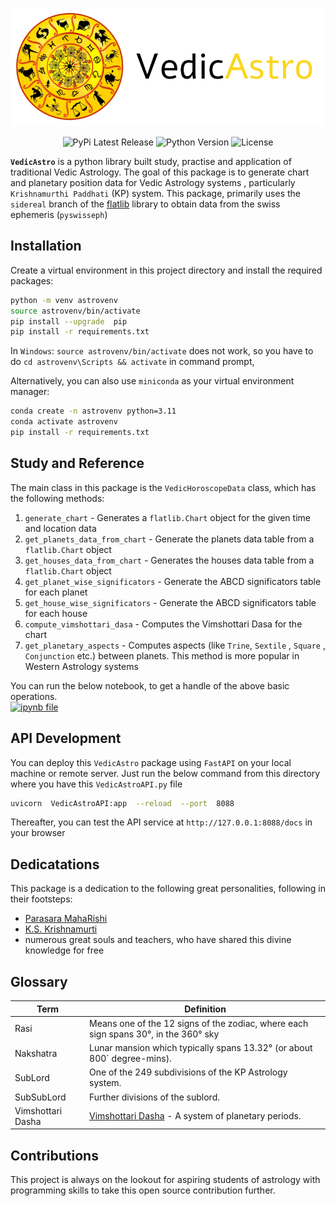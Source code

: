 <p align="center">
    <img src="VedicAstroLogo.png" alt="Logo">
    <p align="center">
    <img src="https://img.shields.io/badge/pypi_version-v0.1.0-blue" alt="PyPi Latest Release"> <img src="https://img.shields.io/badge/python-3.11-limegreen" alt="Python Version"> <img src="https://img.shields.io/badge/License-MIT-yellow" alt="License">
    </p> 

<b>`VedicAstro`</b> is a python library built  study, practise and application of traditional Vedic Astrology. The goal of this package is to generate chart and planetary position data for Vedic Astrology systems , particularly `Krishnamurthi Paddhati` (KP) system. This package, primarily uses the `sidereal` branch of the [flatlib](https://github.com/flatangle/flatlib/tree/sidereal) library to obtain data from the swiss ephemeris (`pyswisseph`)

## Installation
Create a virtual environment in this project directory and install the required packages:

```bash
python -m venv astrovenv
source astrovenv/bin/activate
pip install --upgrade  pip
pip install -r requirements.txt
```
In `Windows`: `source astrovenv/bin/activate` does not work, so you have to do `cd astrovenv\Scripts && activate` in command prompt, 

Alternatively, you can also use `miniconda` as your virtual environment manager:

```bash
conda create -n astrovenv python=3.11
conda activate astrovenv
pip install -r requirements.txt
```

## Study and Reference
The main class in this package is the `VedicHoroscopeData` class, which has the following methods:

 1. `generate_chart` - Generates a `flatlib.Chart` object for the given time and location data
 2. `get_planets_data_from_chart` - Generate the planets data table from a `flatlib.Chart` object
 3. `get_houses_data_from_chart` -  Generates the houses data table from a `flatlib.Chart` object
 4. `get_planet_wise_significators` - Generate the ABCD significators table for each planet
 5. `get_house_wise_significators` - Generate the ABCD significators table for each house
 6. `compute_vimshottari_dasa` - Computes the Vimshottari Dasa for the chart
 7. `get_planetary_aspects` - Computes aspects (like `Trine`, `Sextile` , `Square` , `Conjunction` etc.) between planets. This method is more popular in Western Astrology systems

You can run the  below notebook, to get a handle of the above basic operations.<br>[![ipynb file](https://img.shields.io/badge/VedicAstroStudy-notebook-brightgreen?logo=jupyter)](https://github.com/diliprk/VedicAstro/blob/main/VedicAstroStudy.ipynb)

## API Development
You can deploy this `VedicAstro` package using `FastAPI` on your local machine or remote server. Just run the below command from this directory where you have this `VedicAstroAPI.py` file

```bash
uvicorn  VedicAstroAPI:app  --reload  --port  8088
```

Thereafter, you can test the API service at `http://127.0.0.1:8088/docs` in your browser

## Dedicatations
This package is a dedication to the following great personalities, following in their footsteps:
- [Parasara MahaRishi](https://en.wikipedia.org/wiki/Parashara)
- [K.S. Krishnamurti](http://kpastrologys.net/about-us/)
- numerous great souls and teachers, who have shared this divine knowledge for free


## Glossary
| Term             | Definition                                                                                            |
|------------------|-------------------------------------------------------------------------------------------------------|
| Rasi             | Means one of the 12 signs of the zodiac, where each sign spans 30°, in the 360° sky                   |
| Nakshatra        | Lunar mansion which typically spans 13.32° (or about 800` degree-mins).                               |
| SubLord          | One of the 249 subdivisions of the KP Astrology system.                                               |
| SubSubLord       | Further divisions of the sublord.                                                                     |
| Vimshottari Dasha| [Vimshottari Dasha](https://en.wikipedia.org/wiki/Dasha_(astrology)) - A system of planetary periods. |


## Contributions
This project is always on the lookout for aspiring students of astrology with programming skills to take this open source contribution further.